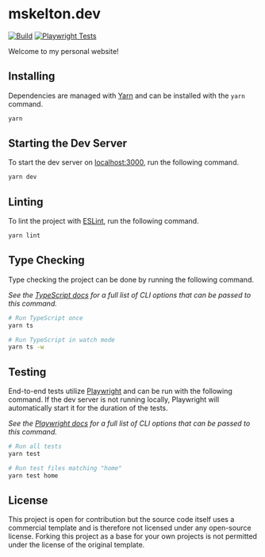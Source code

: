 # mskelton.dev

[![Build](https://github.com/mskelton/mskelton.dev/actions/workflows/build.yml/badge.svg)](https://github.com/mskelton/mskelton.dev/actions/workflows/build.yml)
[![Playwright Tests](https://github.com/mskelton/mskelton.dev/actions/workflows/e2e.yml/badge.svg)](https://github.com/mskelton/mskelton.dev/actions/workflows/e2e.yml)

Welcome to my personal website!

## Installing

Dependencies are managed with [Yarn](https://yarnpkg.com) and can be installed
with the `yarn` command.

```sh
yarn
```

## Starting the Dev Server

To start the dev server on [localhost:3000](http://localhost:3000), run the
following command.

```sh
yarn dev
```

## Linting

To lint the project with [ESLint](https://eslint.org), run the following
command.

```sh
yarn lint
```

## Type Checking

Type checking the project can be done by running the following command.

_See the
[TypeScript docs](https://www.typescriptlang.org/docs/handbook/compiler-options.html)
for a full list of CLI options that can be passed to this command._

```sh
# Run TypeScript once
yarn ts

# Run TypeScript in watch mode
yarn ts -w
```

## Testing

End-to-end tests utilize [Playwright](https://playwright.dev) and can be run
with the following command. If the dev server is not running locally, Playwright
will automatically start it for the duration of the tests.

_See the [Playwright docs](https://playwright.dev/docs/test-cli) for a full list
of CLI options that can be passed to this command._

```sh
# Run all tests
yarn test

# Run test files matching "home"
yarn test home
```

## License

This project is open for contribution but the source code itself uses a
commercial template and is therefore not licensed under any open-source license.
Forking this project as a base for your own projects is not permitted under the
license of the original template.
